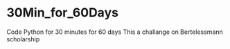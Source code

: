 # 30Min_for_60Days
Code Python for 30 minutes for 60 days
This a challange on Bertelessmann scholarship
